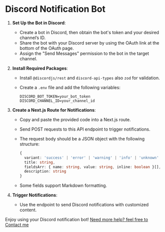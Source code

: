 # Discord Notification Bot

1. **Set Up the Bot in Discord**:

   - Create a bot in Discord, then obtain the bot's token and your desired channel’s ID.
   - Share the bot with your Discord server by using the OAuth link at the bottom of the OAuth page.
   - Assign the "Send Messages" permission to the bot in the target channel.

2. **Install Required Packages**:

   - Install `@discordjs/rest` and `discord-api-types` also `zod` for validation.
   - Create a `.env` file and add the following variables:

     ```plaintext
     DISCORD_BOT_TOKEN=your_bot_token
     DISCORD_CHANNEL_ID=your_channel_id
     ```

3. **Create a Next.js Route for Notifications**:

   - Copy and paste the provided code into a Next.js route.
   - Send POST requests to this API endpoint to trigger notifications.

   - The request body should be a JSON object with the following structure:

     ```typescript
     {
       variant: 'success' | 'error' | 'warning' | 'info' | 'unknown' | string,
       title: string,
       fieldsArr: { name: string, value: string, inline: boolean }[],
       description: string
     }
     ```

   - Some fields support Markdown formatting.

4. **Trigger Notifications**:
   - Use the endpoint to send Discord notifications with customized content.

Enjoy using your Discord notification bot!
[Need more help? feel free to Contact me](https://t.me/mhl_5)
